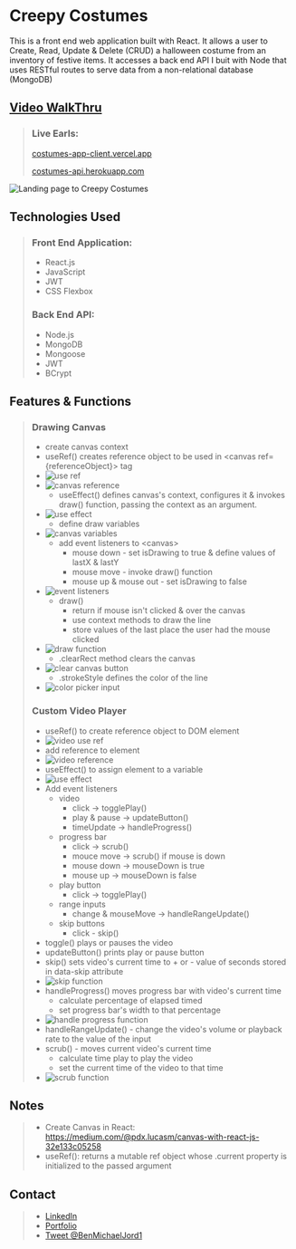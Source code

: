 # Creepy Costumes

This is a front end web application built with React. It allows a user to Create, Read, Update & Delete (CRUD) a halloween costume from an inventory of festive items. It accesses a back end API I buit with Node that uses RESTful routes to serve data from a non-relational database (MongoDB)

## [Video WalkThru](https://www.youtube.com/playlist?list=PLjYC3ZkfhqCpN1r8fTiDEfQJJgdzxw8QG)

> ### Live Earls:
>
> [costumes-app-client.vercel.app](https://costumes-app-client.vercel.app/)
>
> [costumes-api.herokuapp.com](https://costumes-api.herokuapp.com/items)

![Landing page to Creepy Costumes](https://i.imgur.com/5C3nDAZ.png)

## Technologies Used

> ### Front End Application:
>
> - React.js
> - JavaScript
> - JWT
> - CSS Flexbox
>
> ### Back End API:
>
> - Node.js
> - MongoDB
> - Mongoose
> - JWT
> - BCrypt

## Features & Functions

> ### Drawing Canvas
>
> - create canvas context
> - useRef() creates reference object to be used in \<canvas ref={referenceObject}> tag
> - ![use ref](https://i.imgur.com/BGFmRir.png)
> - ![canvas reference](https://i.imgur.com/w5r6g7q.png)
>   - useEffect() defines canvas's context, configures it & invokes draw() function, passing the context as an argument.
> - ![use effect](https://i.imgur.com/ZL6mp5L.png)
>   - define draw variables
> - ![canvas variables](https://i.imgur.com/rgfGWZY.png)
>   - add event listeners to \<canvas>
>     - mouse down - set isDrawing to true & define values of lastX & lastY
>     - mouse move - invoke draw() function
>     - mouse up & mouse out - set isDrawing to false
> - ![event listeners](https://i.imgur.com/OJxUbZn.png)
>   - draw()
>     - return if mouse isn't clicked & over the canvas
>     - use context methods to draw the line
>     - store values of the last place the user had the mouse clicked
> - ![draw function](https://i.imgur.com/s9OT9OY.png)
>   - .clearRect method clears the canvas
> - ![clear canvas button](https://i.imgur.com/CLhIp0l.png)
>   - .strokeStyle defines the color of the line
> - ![color picker input](https://i.imgur.com/QndaAh1.png)
>
> ### Custom Video Player
>
> - useRef() to create reference object to DOM element
> - ![video use ref](https://i.imgur.com/SI1HGUP.png)
> - add reference to element
> - ![video reference](https://i.imgur.com/tACzWfE.png)
> - useEffect() to assign element to a variable
> - ![use effect](https://i.imgur.com/Lygr3Ic.png)
> - Add event listeners
>   - video
>     - click -> togglePlay()
>     - play & pause -> updateButton()
>     - timeUpdate -> handleProgress()
>   - progress bar
>     - click -> scrub()
>     - mouce move -> scrub() if mouse is down
>     - mouse down -> mouseDown is true
>     - mouse up -> mouseDown is false
>   - play button
>     - click -> togglePlay()
>   - range inputs
>     - change & mouseMove -> handleRangeUpdate()
>   - skip buttons
>     - click - skip()
> - toggle() plays or pauses the video
> - updateButton() prints play or pause button
> - skip() sets video's current time to + or - value of seconds stored in data-skip attribute
> - ![skip function](https://i.imgur.com/PgbihKp.png)
> - handleProgress() moves progress bar with video's current time
>   - calculate percentage of elapsed timed
>   - set progress bar's width to that percentage
> - ![handle progress function](https://i.imgur.com/0iih9fi.png)
> - handleRangeUpdate() - change the video's volume or playback rate to the value of the input
> - scrub() - moves current video's current time
>   - calculate time play to play the video
>   - set the current time of the video to that time
> - ![scrub function](https://i.imgur.com/jSeL4sk.png)

## Notes

> - Create Canvas in React: https://medium.com/@pdx.lucasm/canvas-with-react-js-32e133c05258
> - useRef(): returns a mutable ref object whose .current property is initialized to the passed argument

## Contact

> - [LinkedIn](https://www.linkedin.com/in/benjamin-alt-higginbotham/)
> - [Portfolio](https://higginbotham.fun/)
> - [Tweet @BenMichaelJord1](https://twitter.com/BenMichaelJord1)
